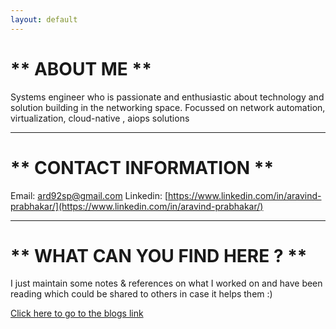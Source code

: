 ```yaml
---
layout: default
---
```

# ** ABOUT ME **
Systems engineer who is passionate and enthusiastic about technology and solution building in the networking space. Focussed on network automation, virtualization, cloud-native , aiops solutions 
* * *

# ** CONTACT INFORMATION **
Email: ard92sp@gmail.com
Linkedin: [https://www.linkedin.com/in/aravind-prabhakar/](https://www.linkedin.com/in/aravind-prabhakar/)
* * *

# ** WHAT CAN YOU FIND HERE ? **
I just maintain some notes & references on what I worked on and have been reading which could be shared to others in case it helps them :)

[Click here to go to the blogs link](./blogs.html)

